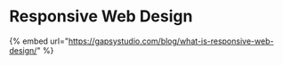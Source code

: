 # Responsive Web Design

{% embed url="https://gapsystudio.com/blog/what-is-responsive-web-design/" %}

